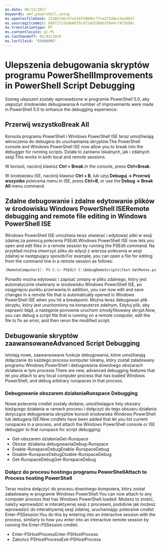 ```yaml
---
ms.date: 06/12/2017
keywords: wmf,powershell,setup
ms.openlocfilehash: 22a027ebc97e15075980bc77ce272d8ecdae0b5f
ms.sourcegitcommit: b6871f21bd666f9cd71dd336bb3f844cf472b56c
ms.translationtype: MT
ms.contentlocale: pl-PL
ms.lasthandoff: 02/03/2019
ms.locfileid: "55686992"
---
```

# <a name="improvements-in-powershell-script-debugging"></a><span data-ttu-id="f50ad-102">Ulepszenia debugowania skryptów programu PowerShell</span><span class="sxs-lookup"><span data-stu-id="f50ad-102">Improvements in PowerShell Script Debugging</span></span>

<span data-ttu-id="f50ad-103">Szereg ulepszeń zostały wprowadzone w programie PowerShell 5.0, aby ulepszyć środowisko debugowania:</span><span class="sxs-lookup"><span data-stu-id="f50ad-103">A number of improvements were made in PowerShell 5.0 to enhance the debugging experience:</span></span>

## <a name="break-all"></a><span data-ttu-id="f50ad-104">Przerwij wszystko</span><span class="sxs-lookup"><span data-stu-id="f50ad-104">Break All</span></span>

<span data-ttu-id="f50ad-105">Konsola programu PowerShell i Windows PowerShell ISE teraz umożliwiają wkroczenia do debugera do uruchamiania skryptów.</span><span class="sxs-lookup"><span data-stu-id="f50ad-105">The PowerShell console and Windows PowerShell ISE now allow you to break into the debugger for running scripts.</span></span> <span data-ttu-id="f50ad-106">Działa to zarówno lokalnych, jak i zdalnych sesji.</span><span class="sxs-lookup"><span data-stu-id="f50ad-106">This works in both local and remote sessions.</span></span>

<span data-ttu-id="f50ad-107">W konsoli, naciśnij klawisz **Ctrl + Break**.</span><span class="sxs-lookup"><span data-stu-id="f50ad-107">In the console, press **Ctrl+Break**.</span></span>

<span data-ttu-id="f50ad-108">W środowisku ISE, naciśnij klawisz **Ctrl + B**, lub użyj **Debuguj -> Przerwij wszystko** polecenia menu.</span><span class="sxs-lookup"><span data-stu-id="f50ad-108">In ISE, press **Ctrl+B**, or use the **Debug -> Break All** menu command.</span></span>

## <a name="remote-debugging-and-remote-file-editing-in-windows-powershell-ise"></a><span data-ttu-id="f50ad-109">Zdalne debugowanie i zdalne edytowanie plików w środowisku Windows PowerShell ISE</span><span class="sxs-lookup"><span data-stu-id="f50ad-109">Remote debugging and remote file editing in Windows PowerShell ISE</span></span>

<span data-ttu-id="f50ad-110">Windows PowerShell ISE umożliwia teraz otwierać i edytować pliki w sesji zdalnej za pomocą polecenia PSEdit.</span><span class="sxs-lookup"><span data-stu-id="f50ad-110">Windows PowerShell ISE now lets you open and edit files in a remote session by running the PSEdit command.</span></span>
<span data-ttu-id="f50ad-111">Na przykład można otworzyć pliku do edycji z wiersza polecenia w sesji zdalnej w następujący sposób:</span><span class="sxs-lookup"><span data-stu-id="f50ad-111">For example, you can open a file for editing from the command line in a remote session as follows:</span></span>

```powershell
[RemoteComputer1]: PS C:\> PSEdit C:\DebugDemoScripts\Test-GetMutex.ps1
```

<span data-ttu-id="f50ad-112">Ponadto można edytować i zapisać zmiany w pliku zdalnego, który jest automatycznie otwierany w środowisku Windows PowerShell ISE, po osiągnięciu punktu przerwania.</span><span class="sxs-lookup"><span data-stu-id="f50ad-112">In addition, you can now edit and save changes in a remote file that is automatically opened in Windows PowerShell ISE when you hit a breakpoint.</span></span>
<span data-ttu-id="f50ad-113">Można teraz debugować plik skryptu, który jest uruchomiony na komputerze zdalnym, Edytuj plik, aby naprawić błąd, a następnie ponownie uruchom zmodyfikowany skrypt.</span><span class="sxs-lookup"><span data-stu-id="f50ad-113">Now, you can debug a script file that is running on a remote computer, edit the file to fix an error, and then rerun the modified script.</span></span>

## <a name="advanced-script-debugging"></a><span data-ttu-id="f50ad-114">Debugowanie skryptów zaawansowane</span><span class="sxs-lookup"><span data-stu-id="f50ad-114">Advanced Script Debugging</span></span>

<span data-ttu-id="f50ad-115">Istnieją nowe, zaawansowane funkcje debugowania, które umożliwiają dołączanie do każdego procesu komputer lokalny, który został załadowany programu Windows PowerShell i debugowania dowolnego obszarach działania w tym procesie.</span><span class="sxs-lookup"><span data-stu-id="f50ad-115">There are new, advanced debugging features that let you attach to any local computer process that has loaded Windows PowerShell, and debug arbitrary runspaces in that process.</span></span>

### <a name="runspace-debugging"></a><span data-ttu-id="f50ad-116">Debugowanie obszarem działania</span><span class="sxs-lookup"><span data-stu-id="f50ad-116">Runspace Debugging</span></span>

<span data-ttu-id="f50ad-117">Nowe polecenia cmdlet zostały dodane, umożliwiające listy obszary bieżącego działania w ramach procesu i dołączyć do tego obszaru działania dotyczące debugowania skryptów konsoli środowiska Windows PowerShell lub debugera ISE:</span><span class="sxs-lookup"><span data-stu-id="f50ad-117">New cmdlets have been added that let you list current runspaces in a process, and attach the Windows PowerShell console or ISE debugger to that runspace for script debugging:</span></span>

-   <span data-ttu-id="f50ad-118">Get-obszarem działania</span><span class="sxs-lookup"><span data-stu-id="f50ad-118">Get-Runspace</span></span>
-   <span data-ttu-id="f50ad-119">Obszar działania debugowania</span><span class="sxs-lookup"><span data-stu-id="f50ad-119">Debug-Runspace</span></span>
-   <span data-ttu-id="f50ad-120">Enable-RunspaceDebug</span><span class="sxs-lookup"><span data-stu-id="f50ad-120">Enable-RunspaceDebug</span></span>
-   <span data-ttu-id="f50ad-121">Disable-RunspaceDebug</span><span class="sxs-lookup"><span data-stu-id="f50ad-121">Disable-RunspaceDebug</span></span>
-   <span data-ttu-id="f50ad-122">Get-RunspaceDebug</span><span class="sxs-lookup"><span data-stu-id="f50ad-122">Get-RunspaceDebug</span></span>

### <a name="attach-to-process-hosting-powershell"></a><span data-ttu-id="f50ad-123">Dołącz do procesu hostingu programu PowerShell</span><span class="sxs-lookup"><span data-stu-id="f50ad-123">Attach to Process hosting PowerShell</span></span>

<span data-ttu-id="f50ad-124">Teraz można dołączyć do procesu dowolnego komputera, który został załadowany w programie Windows PowerShell.</span><span class="sxs-lookup"><span data-stu-id="f50ad-124">You can now attach to any computer process that has Windows PowerShell loaded.</span></span> <span data-ttu-id="f50ad-125">Możesz to zrobić, należy wprowadzić w interaktywnej sesji z procesem, podobnie jak możesz wprowadzić do interaktywnej sesji zdalnej, uruchamiając polecenie cmdlet Enter-PSSession:</span><span class="sxs-lookup"><span data-stu-id="f50ad-125">You do this by entering into an interactive session with the process, similarly to how you enter into an interactive remote session by running the Enter-PSSession cmdlet:</span></span>

-   <span data-ttu-id="f50ad-126">Enter-PSHostProcess</span><span class="sxs-lookup"><span data-stu-id="f50ad-126">Enter-PSHostProcess</span></span>
-   <span data-ttu-id="f50ad-127">Zakończ PSHostProcess</span><span class="sxs-lookup"><span data-stu-id="f50ad-127">Exit-PSHostProcess</span></span>
